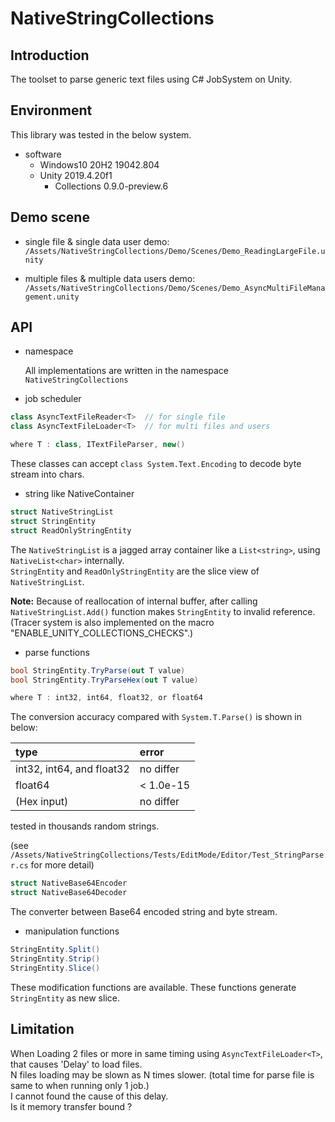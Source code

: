# NativeStringCollections

## Introduction
The toolset to parse generic text files using C# JobSystem on Unity.

## Environment
This library was tested in the below system.

- software
  - Windows10 20H2 19042.804
  - Unity 2019.4.20f1
    - Collections 0.9.0-preview.6


## Demo scene

- single file & single data user demo:  
`/Assets/NativeStringCollections/Demo/Scenes/Demo_ReadingLargeFile.unity`

- multiple files & multiple data users demo:  
`/Assets/NativeStringCollections/Demo/Scenes/Demo_AsyncMultiFileManagement.unity`

## API

- namespace

  All implementations are written in the namespace `NativeStringCollections`

- job scheduler
```C#
class AsyncTextFileReader<T>  // for single file
class AsyncTextFileLoader<T>  // for multi files and users

where T : class, ITextFileParser, new()
```
These classes can accept `class System.Text.Encoding` to decode byte stream into chars.

- string like NativeContainer
```C#
struct NativeStringList
struct StringEntity
struct ReadOnlyStringEntity
```
The `NativeStringList` is a jagged array container like a `List<string>`, using `NativeList<char>` internally.  
`StringEntity` and `ReadOnlyStringEntity` are the slice view of `NativeStringList`.

**Note:** Because of reallocation of internal buffer, after calling `NativeStringList.Add()` function makes `StringEntity` to invalid reference.  
(Tracer system is also implemented on the macro "ENABLE_UNITY_COLLECTIONS_CHECKS".)

- parse functions
```C#
bool StringEntity.TryParse(out T value)
bool StringEntity.TryParseHex(out T value)

where T : int32, int64, float32, or float64
```
The conversion accuracy compared with `System.T.Parse()` is shown in below:

|type|error|
|:--|:--|
|int32, int64, and float32| no differ |
|float64| < 1.0e-15 |
|(Hex input)|no differ|

tested in thousands random strings.

(see `/Assets/NativeStringCollections/Tests/EditMode/Editor/Test_StringParser.cs` for more detail)

```C#
struct NativeBase64Encoder
struct NativeBase64Decoder
```
The converter between Base64 encoded string and byte stream.

- manipulation functions
```C#
StringEntity.Split()
StringEntity.Strip()
StringEntity.Slice()
```
These modification functions are available.
These functions generate `StringEntity` as new slice.

## Limitation
When Loading 2 files or more in same timing using `AsyncTextFileLoader<T>`, that causes 'Delay' to load files.  
N files loading may be slown as N times slower. (total time for parse file is same to when running only 1 job.)  
I cannot found the cause of this delay.  
Is it memory transfer bound ?
